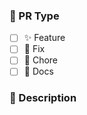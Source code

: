 ### 🎨 PR Type

- [ ] ✨ Feature
- [ ] 🐞 Fix
- [ ] 🔨 Chore
- [ ] 📘 Docs

### 📝 Description <!-- in concise points -->



